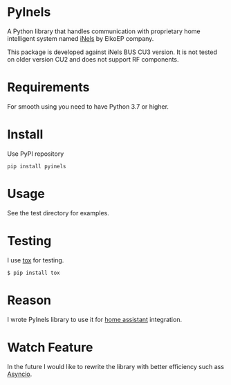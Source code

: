 PyInels
========
A Python library that handles communication with proprietary home intelligent system
named [iNels](https://www.inels.com/) by ElkoEP company.

This package is developed against iNels BUS CU3 version. It is not tested on older
version CU2 and does not support RF components.

Requirements
============
For smooth using you need to have Python 3.7 or higher.

Install
=======
Use PyPI repository
```
pip install pyinels
```

Usage
=====
See the test directory for examples.

Testing
=======
I use [tox](https://tox.readthedocs.io) for testing.

```
$ pip install tox

```

Reason
======
I wrote PyInels library to use it for [home assistant](https://www.home-assistant.io/) integration.

Watch Feature
=============
In the future I would like to rewrite the library with better efficiency such ass [Asyncio](https://blog.heroku.com/python37-dataclasses-async-await#asyncio-and-the-code-async-code-code-await-code-keywords).
